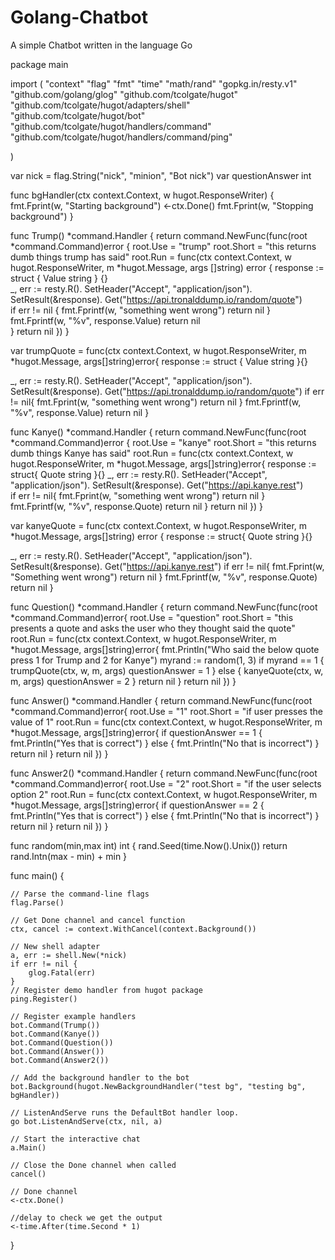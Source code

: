 # Golang-Chatbot
A simple Chatbot written in the language Go 

package main

import (
	"context"
	"flag"
	"fmt"
	"time"
	"math/rand"
	"gopkg.in/resty.v1"
	"github.com/golang/glog"
	"github.com/tcolgate/hugot"
	"github.com/tcolgate/hugot/adapters/shell"
	"github.com/tcolgate/hugot/bot"
	"github.com/tcolgate/hugot/handlers/command"
	"github.com/tcolgate/hugot/handlers/command/ping"
	
)

var nick = flag.String("nick", "minion", "Bot nick")
var questionAnswer int

func bgHandler(ctx context.Context, w hugot.ResponseWriter) {
	fmt.Fprint(w, "Starting background")
	<-ctx.Done()
	fmt.Fprint(w, "Stopping background")
}

func Trump() *command.Handler {
    return command.NewFunc(func(root *command.Command)error {
        root.Use = "trump"
        root.Short = "this returns dumb things trump has said"
        root.Run = func(ctx context.Context, w hugot.ResponseWriter, m *hugot.Message, args []string) error {
            response := struct {
                Value string
            } {}    
           _, err := resty.R().
                SetHeader("Accept", "application/json").
                SetResult(&response).
                Get("https://api.tronalddump.io/random/quote")   
           if err != nil {
               fmt.Fprintf(w, "something went wrong")
               return nil
           } 
           fmt.Fprintf(w, "%v", response.Value)
           return nil  
        }
        return nil
    })
}

var trumpQuote = func(ctx context.Context, w hugot.ResponseWriter, m *hugot.Message, args[]string)error{
    response := struct {
        Value string
    }{}
    
   _, err := resty.R().
        SetHeader("Accept", "application/json").
        SetResult(&response).
        Get("https://api.tronalddump.io/random/quote")
    if err != nil{
        fmt.Fprint(w, "something went wrong")
        return nil
    }
    fmt.Fprintf(w, "%v", response.Value)
    return nil
}

func Kanye() *command.Handler {
    return command.NewFunc(func(root *command.Command)error {
        root.Use = "kanye"
        root.Short = "this returns dumb things Kanye has said"
        root.Run = func(ctx context.Context, w hugot.ResponseWriter, m *hugot.Message, args[]string)error{
            response := struct{
                Quote string
            }{}
           _, err := resty.R().
                SetHeader("Accept", "application/json").
                SetResult(&response).
                Get("https://api.kanye.rest")      
            if err != nil{
                fmt.Fprint(w, "something went wrong") 
                return nil
            }     
            fmt.Fprintf(w, "%v", response.Quote)
            return nil
        }
        return nil
    })
}

var kanyeQuote = func(ctx context.Context, w hugot.ResponseWriter, m *hugot.Message, args[]string) error {
    response := struct{
        Quote string
    }{}
    
   _, err := resty.R().
        SetHeader("Accept", "application/json").
        SetResult(&response).
        Get("https://api.kanye.rest")
    if err != nil{
        fmt.Fprint(w, "Something went wrong")
        return nil
    }
    fmt.Fprintf(w, "%v", response.Quote)
    return nil
}

func Question() *command.Handler {
    return command.NewFunc(func(root *command.Command)error{
        root.Use = "question"
        root.Short = "this presents a quote and asks the user who they thought said the quote"
        root.Run = func(ctx context.Context, w hugot.ResponseWriter, m *hugot.Message, args[]string)error{
            fmt.Println("Who said the below quote press 1 for Trump and 2 for Kanye")
            myrand := random(1, 3)
            if myrand == 1 {
                trumpQuote(ctx, w, m, args)
                questionAnswer = 1
            } else {
                kanyeQuote(ctx, w, m, args)
                questionAnswer = 2
            }
            return nil
        }
        return nil
    })
}

func Answer() *command.Handler {
    return command.NewFunc(func(root *command.Command)error{
        root.Use = "1"
        root.Short = "if user presses the value of 1"
        root.Run = func(ctx context.Context, w hugot.ResponseWriter, m *hugot.Message, args[]string)error{
            if questionAnswer == 1 {
                fmt.Println("Yes that is correct")
            } else {
                fmt.Println("No that is incorrect")
            }
            return nil
        } 
        return nil
    })
}

func Answer2() *command.Handler {
    return command.NewFunc(func(root *command.Command)error{
        root.Use = "2"
        root.Short = "if the user selects option 2"
        root.Run = func(ctx context.Context, w hugot.ResponseWriter, m *hugot.Message, args[]string)error{
            if questionAnswer == 2 {
                fmt.Println("Yes that is correct")
            } else {
                fmt.Println("No that is incorrect")
            }
            return nil
        }
        return nil
    })
}


func random(min,max int) int {
    rand.Seed(time.Now().Unix())
    return rand.Intn(max - min) + min
}


func main() {

	// Parse the command-line flags
	flag.Parse()
  
	// Get Done channel and cancel function
	ctx, cancel := context.WithCancel(context.Background())
  
	// New shell adapter
	a, err := shell.New(*nick)
	if err != nil {
		glog.Fatal(err)
	}
	// Register demo handler from hugot package
	ping.Register()
  
	// Register example handlers
	bot.Command(Trump())
	bot.Command(Kanye())
	bot.Command(Question())
	bot.Command(Answer())
	bot.Command(Answer2())
  
	// Add the background handler to the bot
	bot.Background(hugot.NewBackgroundHandler("test bg", "testing bg", bgHandler))
  
	// ListenAndServe runs the DefaultBot handler loop.
	go bot.ListenAndServe(ctx, nil, a)

	// Start the interactive chat
	a.Main()

	// Close the Done channel when called
	cancel()

	// Done channel
	<-ctx.Done()

	//delay to check we get the output
	<-time.After(time.Second * 1)
}
